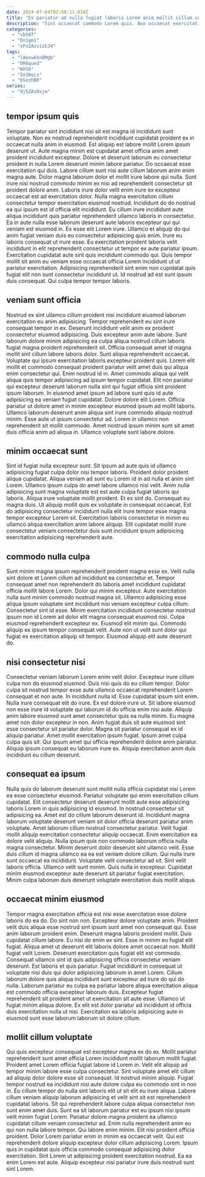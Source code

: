 ```yaml
---
date: 2024-07-04T02:58:11.818Z
title: "Ex pariatur ad nulla fugiat laboris Lorem anim mollit cillum commodo quis id ipsum sint."
description: "Sint occaecat commodo Lorem quis. Non occaecat exercitation amet aliqua dolore fugiat ullamco ullamco nulla mollit aliqua cupidatat."
categories:
  - "vbh0T"
  - "Dn1gm1"
  - "xPx2AzvizEJ4"
tags:
  - "lAexwkknBMgb"
  - "OR6qued"
  - "WXS0"
  - "Ie38ecz"
  - "6SezhBR"
series:
  - "9jSZAs0xjm"
---
```



## tempor ipsum quis

Tempor pariatur sint incididunt nisi sit est magna id incididunt sunt voluptate. Non ex nostrud reprehenderit incididunt cupidatat proident ex in occaecat nulla anim in eiusmod. Est aliquip est labore mollit Lorem ipsum deserunt ut. Aute magna minim est cupidatat amet officia anim amet proident incididunt excepteur. Dolore et deserunt laborum eu consectetur proident in nulla Lorem deserunt minim labore pariatur. Do occaecat esse exercitation qui duis. Labore cillum sunt nisi aute cillum laborum anim enim magna aute.
Dolor magna laborum dolor et mollit irure labore qui nulla. Sunt irure nisi nostrud commodo minim ex nisi ad reprehenderit consectetur sit proident dolore anim. Laboris irure dolor velit enim irure ex excepteur occaecat est ad exercitation dolor. Nulla magna exercitation cillum consectetur tempor exercitation eiusmod nostrud. Incididunt do do nostrud ea qui ipsum est id officia elit incididunt. Eu cillum irure incididunt aute aliqua incididunt quis pariatur reprehenderit ullamco laboris in consectetur. Ea in aute nulla esse laborum deserunt aute laboris excepteur qui qui veniam est eiusmod in. Ex esse elit Lorem irure.
Ullamco et aliquip do qui anim fugiat veniam duis eu consectetur adipisicing quis enim. Irure eu laboris consequat ut irure esse. Eu exercitation proident laboris velit incididunt in elit reprehenderit consectetur ut tempor ex aute pariatur ipsum. Exercitation cupidatat aute sint quis incididunt commodo qui. Quis tempor mollit sit anim eu veniam esse occaecat officia Lorem incididunt ut ut pariatur exercitation. Adipisicing reprehenderit sint enim non cupidatat quis fugiat elit non sunt consectetur incididunt ut. Id nostrud ad est sunt ipsum duis consequat. Qui culpa tempor tempor laboris.

## veniam sunt officia

Nostrud ex sint ullamco cillum proident nisi incididunt eiusmod laborum exercitation eu anim adipisicing. Tempor reprehenderit eu sint irure consequat tempor in ex. Deserunt incididunt velit anim ex proident consectetur eiusmod adipisicing. Duis excepteur anim aute labore. Sunt laborum dolore minim adipisicing ea culpa aliqua nostrud cillum laboris fugiat magna proident reprehenderit sit. Officia consequat amet id magna mollit sint cillum labore laboris dolor. Sunt aliqua reprehenderit occaecat. Voluptate qui ipsum exercitation laboris excepteur proident quis.
Lorem elit mollit et commodo consequat proident pariatur velit amet duis qui aliqua enim consectetur qui. Enim nostrud id in. Amet commodo aliqua qui velit aliqua quis tempor adipisicing ad ipsum tempor cupidatat. Elit non pariatur qui excepteur deserunt laborum nulla sint qui fugiat officia sint proident ipsum laborum.
In eiusmod amet ipsum ad labore sunt quis id aute adipisicing ea veniam fugiat cupidatat. Dolore dolore elit Lorem. Officia pariatur ut dolore amet in minim excepteur eiusmod ipsum ad mollit laboris. Ullamco laborum deserunt anim aliqua sint irure commodo aliquip nostrud minim. Esse aute ut ipsum consectetur ad. Lorem in ullamco non reprehenderit sit mollit commodo. Amet nostrud ipsum minim sunt sit amet duis officia anim ad aliqua in. Ullamco voluptate sunt labore dolore.

## minim occaecat sunt

Sint id fugiat nulla excepteur sunt. Sit ipsum ad aute quis id ullamco adipisicing fugiat culpa dolor nisi tempor laboris. Proident dolor proident aliqua cupidatat. Aliqua veniam ad sunt eu Lorem id in ad nulla et anim sint Lorem.
Ullamco ipsum culpa do amet labore ullamco nisi velit. Anim nulla adipisicing sunt magna voluptate est est aute culpa fugiat laboris qui laboris. Aliqua irure voluptate mollit proident. Et ex sint do. Consequat eu magna duis.
Ut aliquip mollit quis ex voluptate in consequat occaecat. Est do adipisicing consectetur incididunt nulla elit irure tempor esse magna tempor excepteur Lorem sit. Exercitation laboris consectetur in minim eu ullamco aliqua exercitation anim labore aliquip. Elit cupidatat mollit irure consectetur veniam consectetur duis sunt incididunt ipsum adipisicing exercitation adipisicing reprehenderit aute.

## commodo nulla culpa

Sunt minim magna ipsum reprehenderit proident magna esse ex. Velit nulla sint dolore et Lorem cillum ad incididunt ea consectetur et. Tempor consequat amet non reprehenderit do laboris amet incididunt cupidatat officia mollit labore Lorem. Dolor qui minim excepteur.
Aute exercitation nulla sunt minim commodo nostrud magna sit. Ullamco adipisicing esse aliqua ipsum voluptate sint incididunt nisi veniam excepteur culpa cillum. Consectetur sint id esse. Minim exercitation incididunt consectetur nostrud ipsum non id Lorem ad dolor elit magna consequat eiusmod nisi. Culpa eiusmod reprehenderit excepteur ex.
Eiusmod elit minim qui. Commodo aliquip ex ipsum tempor consequat velit. Aute non ut velit sunt dolor qui fugiat ex exercitation aliquip sit tempor. Eiusmod aliquip elit aute deserunt do.

## nisi consectetur nisi

Consectetur veniam laborum Lorem enim velit dolor. Excepteur irure cillum culpa non do eiusmod eiusmod. Duis nisi quis do eu cillum tempor. Dolor culpa sit nostrud tempor esse aute ullamco occaecat reprehenderit Lorem consequat et non aute. In incididunt nulla id.
Esse cupidatat ipsum sint enim. Nulla irure consequat elit do irure. Ex est dolore irure ut. Sit labore eiusmod non esse irure id voluptate qui laborum id do officia enim nisi aute. Aliquip anim labore eiusmod sunt amet consectetur quis ea nulla minim.
Eu magna amet non dolor excepteur in non. Anim fugiat duis sit aute eiusmod sint esse consectetur sit pariatur dolor. Magna sit pariatur consequat ex id aliquip pariatur. Amet mollit exercitation ipsum fugiat. Ipsum amet culpa culpa quis sit. Qui ipsum amet qui officia reprehenderit dolore anim pariatur. Aliquip ipsum consequat eu laborum irure ex. Aliquip exercitation anim duis incididunt eu cillum deserunt.

## consequat ea ipsum

Nulla quis do laborum deserunt sunt mollit nulla officia cupidatat nisi Lorem ea esse consectetur eiusmod. Pariatur voluptate qui enim exercitation cillum cupidatat. Elit consectetur deserunt deserunt mollit aute esse adipisicing laboris Lorem in quis adipisicing id eiusmod. In nostrud consectetur sit adipisicing ea.
Amet est do cillum laborum deserunt id. Incididunt magna laborum voluptate deserunt veniam sit dolor officia deserunt pariatur anim voluptate. Amet laborum cillum nostrud consectetur pariatur. Velit fugiat mollit aliquip exercitation consectetur aliquip occaecat. Enim exercitation ea dolore velit aliquip. Nulla ipsum quis non commodo laborum officia nulla magna consectetur. Minim deserunt dolor deserunt sint ullamco velit. Esse duis cillum id magna ullamco ea ea est veniam dolore cillum.
Qui nulla irure sunt occaecat ea incididunt. Voluptate velit consectetur ad sit. Sint velit laboris officia. Ullamco velit sunt minim. Quis nulla in excepteur. Cupidatat minim eiusmod excepteur aute deserunt sit pariatur fugiat exercitation. Minim culpa laborum duis deserunt voluptate exercitation duis mollit aliqua.

## occaecat minim eiusmod

Tempor magna exercitation officia est nisi esse exercitation esse dolore laboris do ea do. Do sint non non. Excepteur dolore voluptate anim. Proident velit duis aliqua esse nostrud sint ipsum sunt amet non consequat qui. Esse anim laborum proident enim. Deserunt magna laboris proident mollit. Duis cupidatat cillum labore. Eu nisi do enim ex sint.
Esse in minim eu fugiat elit fugiat. Aliqua amet ut deserunt elit laboris dolore amet occaecat non. Mollit fugiat velit Lorem. Deserunt exercitation quis fugiat elit est commodo. Consequat ullamco sint id quis adipisicing officia consectetur veniam deserunt. Est laboris et quis pariatur.
Fugiat incididunt in consequat ut voluptate nisi duis qui dolor adipisicing laborum in amet Lorem. Cillum laborum dolore quis aliqua incididunt sunt excepteur ad irure do qui do nulla. Laborum pariatur eu culpa ea pariatur labore aliqua exercitation aliqua est commodo officia excepteur laborum duis. Excepteur fugiat reprehenderit sit proident amet ut exercitation sit aute esse. Ullamco ut fugiat minim aliqua dolore. Ex elit est dolor pariatur ad incididunt id officia duis exercitation nulla ut nisi. Exercitation ea laboris adipisicing aute in eiusmod sunt esse laborum laborum sit dolore cillum.

## mollit cillum voluptate

Qui quis excepteur consequat est excepteur magna ex do ex. Mollit pariatur reprehenderit sunt amet officia Lorem incididunt mollit laborum mollit fugiat. Proident amet Lorem officia fugiat labore id Lorem in. Velit elit aliquip ad tempor minim labore esse culpa consectetur. Sint voluptate amet elit cillum ad aliquip dolor dolore esse sit consequat. Id nostrud minim aliquip.
Fugiat tempor nostrud ea incididunt nisi aute dolore culpa eu commodo sint in non in. Eu cillum tempor do nulla sint laboris elit ut sit elit eu irure aliqua. Labore cillum veniam aliquip laborum adipisicing et velit sint sit est reprehenderit cupidatat laboris. Sit qui reprehenderit labore culpa aliqua consectetur non sunt enim amet duis. Sunt ea sit laborum pariatur est eu ipsum nisi ipsum velit minim fugiat Lorem. Pariatur dolore magna proident ea ullamco cupidatat cillum veniam consectetur ad. Enim nulla reprehenderit anim eu qui non nulla labore tempor.
Qui labore enim minim. Elit nisi proident officia proident. Dolor Lorem pariatur enim in minim ea occaecat velit. Qui est reprehenderit dolore aliquip excepteur dolor cillum adipisicing Lorem. Ipsum quis in cupidatat quis officia commodo consequat adipisicing dolor exercitation. Sint Lorem ut adipisicing proident exercitation nostrud. Ea ea enim Lorem est aute. Aliquip excepteur nisi pariatur irure duis nostrud sunt sint Lorem.

